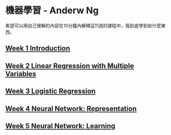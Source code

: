 # 機器學習 - Anderw Ng
希望可以用自己理解的內容在10分鐘內解釋這11週的課程中，我到底學到些什麼東西。


## [Week 1 Introduction](https://github.com/htaiwan/note-andrew-machine-learning/blob/master/Week/Week1.md)
## [Week 2 Linear Regression with Multiple Variables](https://github.com/htaiwan/note-andrew-machine-learning/blob/master/Week/Week2.md)
## [Week 3 Logistic Regression](https://github.com/htaiwan/note-andrew-machine-learning/blob/master/Week/Week3.md)
## [Week 4 Neural Network: Representation](https://github.com/htaiwan/note-andrew-machine-learning/blob/master/Week/Week4.md)
## [Week 5 Neural Network: Learning](https://github.com/htaiwan/note-andrew-machine-learning/blob/master/Week/Week5.md)

